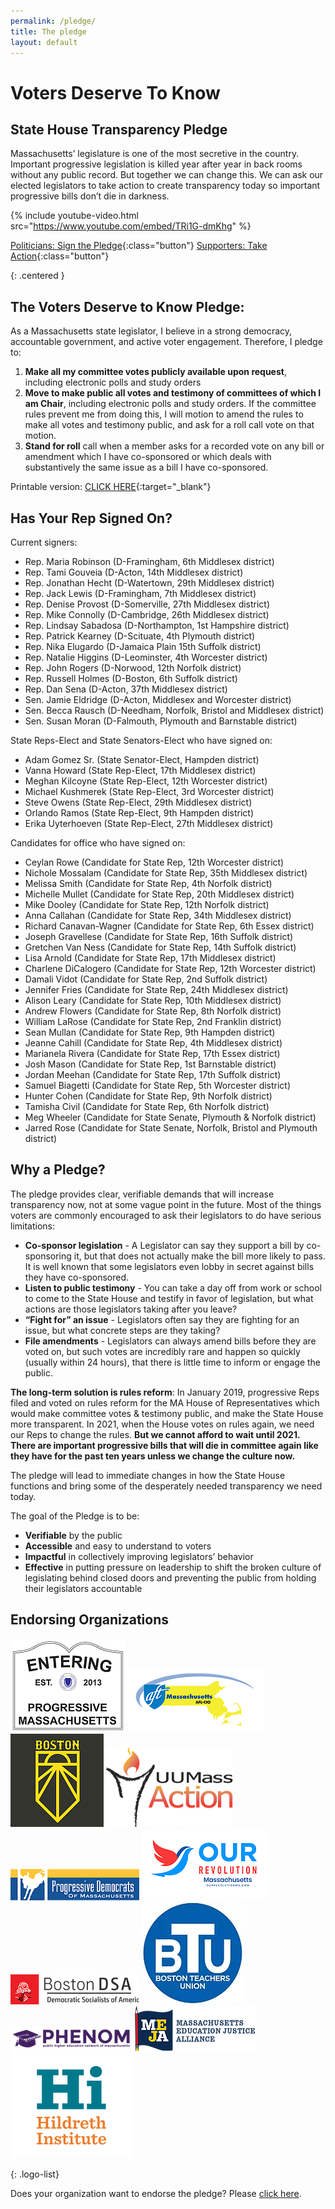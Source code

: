 ```yaml
---
permalink: /pledge/
title: The pledge
layout: default
---
```

# Voters Deserve To Know

## State House Transparency Pledge

Massachusetts’ legislature is one of the most secretive in the country.  Important progressive legislation is killed year after year in back rooms without any public record. But together we can change this.  We can ask our elected legislators to take action to create transparency today so important progressive bills don’t die in darkness.

{% include youtube-video.html src="https://www.youtube.com/embed/TRi1G-dmKhg" %}

[Politicians: Sign the Pledge](https://docs.google.com/forms/d/e/1FAIpQLSeM8Plqo4MUaGlb_kSfyYrt8E0u_c1Xda133m4xrMkJiBCRVg/viewform?usp=sf_link){:class="button"} [Supporters: Take Action](/pledge-supporter){:class="button"} 

{: .centered }

## The Voters Deserve to Know Pledge:

As a Massachusetts state legislator, I believe in a strong democracy, accountable government, and active voter engagement. Therefore, I pledge to:

1. **Make all my committee votes publicly available upon request**, including electronic polls and study orders
2. **Move to make public all votes and testimony of committees of which I am Chair**, including electronic polls and study orders. If the committee rules prevent me from doing this, I will motion to amend the rules to make all votes and testimony public, and ask for a roll call vote on that motion.
3. **Stand for roll** call when a member asks for a recorded vote on any bill or amendment which I have co-sponsored or which deals with substantively the same issue as a bill I have co-sponsored.

Printable version: [CLICK HERE](/assets/pledge.pdf){:target="_blank"}

## Has Your Rep Signed On?

Current signers:

* Rep. Maria Robinson (D-Framingham, 6th Middlesex district)
* Rep. Tami Gouveia (D-Acton, 14th Middlesex district)
* Rep. Jonathan Hecht (D-Watertown, 29th Middlesex district)
* Rep. Jack Lewis (D-Framingham, 7th Middlesex district)
* Rep. Denise Provost (D-Somerville, 27th Middlesex district)
* Rep. Mike Connolly (D-Cambridge, 26th Middlesex district)
* Rep. Lindsay Sabadosa (D-Northampton, 1st Hampshire district)
* Rep. Patrick Kearney (D-Scituate, 4th Plymouth district)
* Rep. Nika Elugardo (D-Jamaica Plain 15th Suffolk district)
* Rep. Natalie Higgins (D-Leominster, 4th Worcester district)
* Rep. John Rogers (D-Norwood, 12th Norfolk district)
* Rep. Russell Holmes (D-Boston, 6th Suffolk district)
* Rep. Dan Sena (D-Acton, 37th Middlesex district)
* Sen. Jamie Eldridge (D-Acton, Middlesex and Worcester district)
* Sen. Becca Rausch (D-Needham, Norfolk, Bristol and Middlesex district)
* Sen. Susan Moran (D-Falmouth, Plymouth and Barnstable district)

State Reps-Elect and State Senators-Elect who have signed on:

* Adam Gomez Sr. (State Senator-Elect, Hampden district)
* Vanna Howard (State Rep-Elect, 17th Middlesex district)
* Meghan Kilcoyne (State Rep-Elect, 12th Worcester district)
* Michael Kushmerek (State Rep-Elect, 3rd Worcester district)
* Steve Owens (State Rep-Elect, 29th Middlesex district)
* Orlando Ramos (State Rep-Elect, 9th Hampden district)
* Erika Uyterhoeven (State Rep-Elect, 27th Middlesex district)

Candidates for office who have signed on:

* Ceylan Rowe (Candidate for State Rep, 12th Worcester district)
* Nichole Mossalam (Candidate for State Rep, 35th Middlesex district)
* Melissa Smith (Candidate for State Rep, 4th Norfolk district)
* Michelle Mullet (Candidate for State Rep, 20th Middlesex district)
* Mike Dooley (Candidate for State Rep, 12th Norfolk district)
* Anna Callahan (Candidate for State Rep, 34th Middlesex district)
* Richard Canavan-Wagner (Candidate for State Rep, 6th Essex district)
* Joseph Gravellese (Candidate for State Rep, 16th Suffolk district)
* Gretchen Van Ness (Candidate for State Rep, 14th Suffolk district)
* Lisa Arnold (Candidate for State Rep, 17th Middlesex district)
* Charlene DiCalogero (Candidate for State Rep, 12th Worcester district)
* Damali Vidot (Candidate for State Rep, 2nd Suffolk district)
* Jennifer Fries (Candidate for State Rep, 24th Middlesex district)
* Alison Leary (Candidate for State Rep, 10th Middlesex district)
* Andrew Flowers (Candidate for State Rep, 8th Norfolk district)
* William LaRose (Candidate for State Rep, 2nd Franklin district)
* Sean Mullan (Candidate for State Rep, 9th Hampden district)
* Jeanne Cahill (Candidate for State Rep, 4th Middlesex district)
* Marianela Rivera (Candidate for State Rep, 17th Essex district)
* Josh Mason (Candidate for State Rep, 1st Barnstable district)
* Jordan Meehan (Candidate for State Rep, 17th Suffolk district)
* Samuel Biagetti (Candidate for State Rep, 5th Worcester district)
* Hunter Cohen (Candidate for State Rep, 9th Norfolk district)
* Tamisha Civil (Candidate for State Rep, 6th Norfolk district)
* Meg Wheeler (Candidate for State Senate, Plymouth & Norfolk district)
* Jarred Rose (Candidate for State Senate, Norfolk, Bristol and Plymouth district)

## Why a Pledge?

The pledge provides clear, verifiable demands that will increase transparency now, not at some vague point in the future. Most of the things voters are commonly encouraged to ask their legislators to do have serious limitations:

* **Co-sponsor legislation** - A Legislator can say they support a bill by co-sponsoring it, but that does not actually make the bill more likely to pass. It is well known that some legislators even lobby in secret against bills they have co-sponsored.
* **Listen to public testimony** - You can take a day off from work or school to come to the State House and testify in favor of legislation, but what actions are those legislators taking after you leave?
* **“Fight for” an issue** - Legislators often say they are fighting for an issue, but what concrete steps are they taking?
* **File amendments** - Legislators can always amend bills before they are voted on, but such votes are incredibly rare and happen so quickly (usually within 24 hours), that there is little time to inform or engage the public.

**The long-term solution is rules reform**: In January 2019, progressive Reps filed and voted on rules reform for the MA House of Representatives which would make committee votes & testimony public, and make the State House more transparent. In 2021, when the House votes on rules again, we need our Reps to change the rules. **But we cannot afford to wait until 2021. There are important progressive bills that will die in committee again like they have for the past ten years unless we change the culture now.**

The pledge will lead to immediate changes in how the State House functions and bring some of the desperately needed transparency we need today.

The goal of the Pledge is to be:

* **Verifiable** by the public
* **Accessible** and easy to understand to voters
* **Impactful** in collectively improving legislators’ behavior
* **Effective** in putting pressure on leadership to shift the broken culture of legislating behind closed doors and preventing the public from holding their legislators accountable

## Endorsing Organizations

![Progressive Massachusetts logo](/img/pledge-endorsements/prog-mass.png) ![AFT logo](/img/pledge-endorsements/AFT-MA.png) ![Sunrise Boston logo](/img/pledge-endorsements/Sunrise.png) ![UU MassAction logo](/img/pledge-endorsements/UUMassAction.png) ![Progressive Democrats of Massachusetts logo](/img/pledge-endorsements/PDM.png) ![Our Revolution Massachusetts logo](/img/pledge-endorsements/ORMA.png) ![Boston Democratic Socialists of America logo](/img/pledge-endorsements/DSA.png) ![Boston Teachers Union logo](/img/pledge-endorsements/BTU.png) ![Public higher education network of Massachusetts logo](/img/pledge-endorsements/PHENOM.png) ![Massachusetts education justice alliance logo](/img/pledge-endorsements/MEJA.png) ![Hildreth Institute logo](/img/pledge-endorsements/HI.png)

{: .logo-list}

Does your organization want to endorse the pledge?  Please [click here](https://docs.google.com/forms/d/e/1FAIpQLSclngQNhXPAlUrZHgvy8oH8FPgCOsdrx0N8FIC3YSrCJ4OzBw/viewform?usp=sf_link).